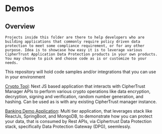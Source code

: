 # Demos

## Overview

`Projects inside this folder are there to help developers who are building applications that commonly require policy driven data protection to meet some compliance requirement, or for any other purpose. Idea is to showcase how easy it is to leverage various CipherTrust Application Data Protection products in your own products. You may choose to pick and choose code as is or customize to your needs.`

This repository will hold code samples and/or integrations that you can use in your environment

[Crypto Tool](crypto-tool-cm): Next JS based application that interacts with CipherTrust Manager APIs to perform various crypto operations like data encryption, decryption, signing and verification, random number generation, and hashing. Can be used as is with any existing CipherTrust manager instance.

[Banking Demo Application](sample-banking-app): Multi tier application, that leverages stack like ReactJs, SpringBoot, and MongoDB, to demonstrate how you can protect your data, that is consumed by Rest APIs, via Ciphertrust Data Protection stack, specifically Data Protection Gateway (DPG), seemlessly.